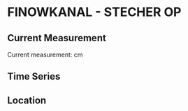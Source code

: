 # FINOWKANAL - STECHER OP

## Current Measurement

Current measurement: <Value topic="rivers/pegel-online/FiK/STECHER OP/measurementValue"/> cm

## Time Series

<TimeSeries topic="rivers/pegel-online/FiK/STECHER OP/measurementValue" period="week" />

## Location

<WorldMap>
  <Marker lat="52.84003303735124" lon="13.90217408347111" labelTopic="rivers/pegel-online/FiK/STECHER OP" />
</WorldMap>
